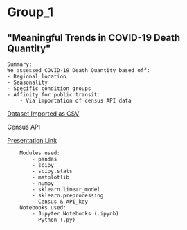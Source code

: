 # Group_1

## "Meaningful Trends in COVID-19 Death Quantity"

    Summary:
    We assessed COVID-19 Death Quantity based off:
    - Regional location
    - Seasonality
    - Specific condition groups
    - Affinity for public transit:
        - Via importation of census API data

[Dataset Imported as CSV](https://catalog.data.gov/dataset/conditions-contributing-to-deaths-involving-coronavirus-disease-2019-covid-19-by-age-group)

Census API

[Presentation Link](https://docs.google.com/presentation/d/e/2PACX-1vRJQDMV-p-MsCNpJARKAtXqCWI30PS0gkbiP4XpoFyuRtfI1gtCdCWHGpRb6vKAtS8m0RI7FqmIyL36/pub?start=false&loop=false&delayms=3000)

        Modules used:
            - pandas
            - scipy
            - scipy.stats
            - matplotlib
            - numpy
            - sklearn.linear_model
            - sklearn.preprocessing
            - Census & API_key
        Notebooks used:
            - Jupyter Notebooks (.ipynb)
            - Python (.py)